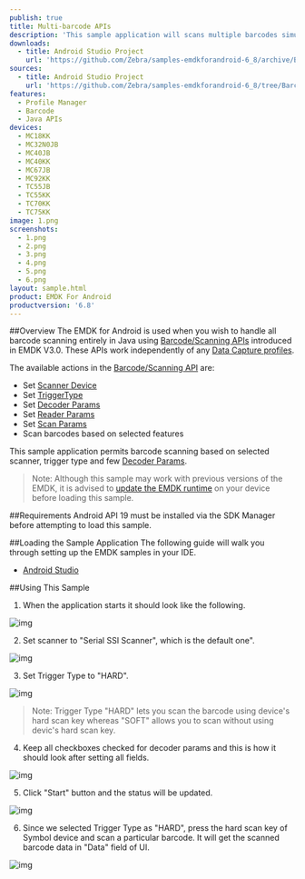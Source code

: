 ```yaml
---
publish: true
title: Multi-barcode APIs
description: 'This sample application will scans multiple barcodes simultaneously based on selected scanner device, trigger type and a few decoder Decoder Params.'
downloads:
  - title: Android Studio Project
    url: 'https://github.com/Zebra/samples-emdkforandroid-6_8/archive/BarcodeSample1.zip'
sources:
  - title: Android Studio Project
    url: 'https://github.com/Zebra/samples-emdkforandroid-6_8/tree/BarcodeSample1'
features:
  - Profile Manager
  - Barcode
  - Java APIs
devices:
  - MC18KK
  - MC32N0JB
  - MC40JB
  - MC40KK
  - MC67JB
  - MC92KK
  - TC55JB
  - TC55KK
  - TC70KK
  - TC75KK
image: 1.png
screenshots:
  - 1.png
  - 2.png
  - 3.png
  - 4.png
  - 5.png
  - 6.png
layout: sample.html
product: EMDK For Android
productversion: '6.8'
---
```


##Overview
The EMDK for Android is used when you wish to handle all barcode scanning entirely in Java using [Barcode/Scanning APIs](/emdk-for-android/6-8/api) introduced in EMDK V3.0. These APIs work independently of any [Data Capture profiles](/emdk-for-android/6-8/mx/data-capture/barcode).  

The available actions in the [Barcode/Scanning API](/emdk-for-android/6-8/api) are:
  
* Set [Scanner Device](/emdk-for-android/6-8/api/barcode/BarcodeManager-DeviceIdentifier/)  
* Set [TriggerType](/emdk-for-android/6-8/api/barcode/Scanner)
* Set [Decoder Params](/emdk-for-android/6-8/api/barcode/ScannerConfig-DecoderParams)
* Set [Reader Params](/emdk-for-android/6-8/api/barcode/ScannerConfig-ReaderParams)
* Set [Scan Params](/emdk-for-android/6-8/api/barcode/ScannerConfig-ScanParams)
* Scan barcodes based on selected features   

This sample application permits barcode scanning based on selected scanner, trigger type and few [Decoder Params](/emdk-for-android/6-8/api/barcode/ScannerConfig-DecoderParams).

>Note: Although this sample may work with previous versions of the EMDK, it is advised to [update the EMDK runtime](../../guide/setupDevice/) on your device before loading this sample.

##Requirements
Android API 19 must be installed via the SDK Manager before attempting to load this sample.

##Loading the Sample Application
The following guide will walk you through setting up the EMDK samples in your IDE.

* [Android Studio](/emdk-for-android/6-8/guide/emdksamples_androidstudio)


##Using This Sample
1. When the application starts it should look like the following.
  
  ![img](barcode_1.png)
  
2. Set scanner to "Serial SSI Scanner", which is the default one". 

  ![img](../../images/samples/barcode_2.png)

3. Set Trigger Type to "HARD".

  ![img](barcode_3.png)

  > Note: Trigger Type "HARD" lets you scan the barcode using device's hard scan key whereas "SOFT" allows you to scan without using devic's hard scan key.

4. Keep all checkboxes checked for decoder params and this is how it should look after setting all fields.
    
  ![img](barcode_4.png)    

5. Click "Start" button and the status will be updated.

  ![img](../../images/samples/barcode_5.png) 
 
6. Since we selected Trigger Type as "HARD", press the hard scan key of Symbol device and scan a particular barcode. It will get the scanned barcode data in "Data" field of UI.
   
  ![img](barcode_6.png)  
  






















